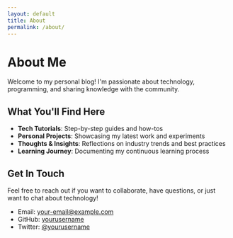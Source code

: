 ```yaml
---
layout: default
title: About
permalink: /about/
---
```


# About Me

Welcome to my personal blog! I'm passionate about technology, programming, and sharing knowledge with the community.

## What You'll Find Here

- **Tech Tutorials**: Step-by-step guides and how-tos
- **Personal Projects**: Showcasing my latest work and experiments
- **Thoughts & Insights**: Reflections on industry trends and best practices
- **Learning Journey**: Documenting my continuous learning process

## Get In Touch

Feel free to reach out if you want to collaborate, have questions, or just want to chat about technology!

- Email: [your-email@example.com](mailto:your-email@example.com)
- GitHub: [yourusername](https://github.com/yourusername)
- Twitter: [@yourusername](https://twitter.com/yourusername)
